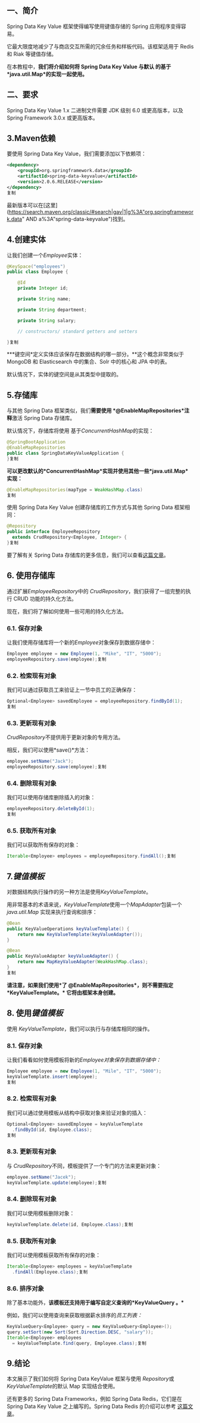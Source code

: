 ## 一、简介

Spring Data Key Value 框架使得编写使用键值存储的 Spring 应用程序变得容易。

它最大限度地减少了与商店交互所需的冗余任务和样板代码。该框架适用于 Redis 和 Riak 等键值存储。

在本教程中，**我们将介绍如何将 Spring Data Key Value 与默认 的基于\*java.util.Map\*的实现一起使用。**

## 二、要求

Spring Data Key Value 1.x 二进制文件需要 JDK 级别 6.0 或更高版本，以及 Spring Framework 3.0.x 或更高版本。

## 3.Maven依赖

要使用 Spring Data Key Value，我们需要添加以下依赖项：

```xml
<dependency>
    <groupId>org.springframework.data</groupId>
    <artifactId>spring-data-keyvalue</artifactId>
    <version>2.0.6.RELEASE</version>
</dependency>
复制
```

最新版本可以在[这里](https://search.maven.org/classic/#search|gav|1|g%3A"org.springframework.data" AND a%3A"spring-data-keyvalue")找到。

## 4.创建实体

让我们创建一个*Employee*实体：

```java
@KeySpace("employees")
public class Employee {

    @Id
    private Integer id;

    private String name;

    private String department;

    private String salary;

    // constructors/ standard getters and setters

}复制
```

***键空间\*定义实体应该保存在数据结构的哪一部分。**这个概念非常类似于 MongoDB 和 Elasticsearch 中的集合、Solr 中的核心和 JPA 中的表。

默认情况下，实体的键空间是从其类型中提取的。

## 5.存储库

与其他 Spring Data 框架类似，我们**需要使用 \*@EnableMapRepositories\*注释**激活 Spring Data 存储库。

默认情况下，存储库将使用 基于*ConcurrentHashMap*的实现：

```java
@SpringBootApplication
@EnableMapRepositories
public class SpringDataKeyValueApplication {
}复制
```

**可以更改默认的\*ConcurrentHashMap\*实现并使用其他一些\*java.util.Map\* 实现：**

```java
@EnableMapRepositories(mapType = WeakHashMap.class)
复制
```

使用 Spring Data Key Value 创建存储库的工作方式与其他 Spring Data 框架相同：

```java
@Repository
public interface EmployeeRepository
  extends CrudRepository<Employee, Integer> {
}复制
```

要了解有关 Spring Data 存储库的更多信息，我们可以查看[这篇文章](https://www.baeldung.com/spring-data-repositories)。

## 6. 使用存储库

通过扩展*EmployeeRepository*中的 *CrudRepository*，我们获得了一组完整的执行 CRUD 功能的持久化方法。

现在，我们将了解如何使用一些可用的持久化方法。

### 6.1. 保存对象

让我们使用存储库将一个新的*Employee*对象保存到数据存储中：

```java
Employee employee = new Employee(1, "Mike", "IT", "5000");
employeeRepository.save(employee);复制
```

### 6.2. 检索现有对象

我们可以通过获取员工来验证上一节中员工的正确保存：

```java
Optional<Employee> savedEmployee = employeeRepository.findById(1);
复制
```

### 6.3. 更新现有对象

*CrudRepository*不提供用于更新对象的专用方法。

相反，我们可以使用*save()*方法：

```java
employee.setName("Jack");
employeeRepository.save(employee);复制
```

### 6.4. 删除现有对象

我们可以使用存储库删除插入的对象：

```java
employeeRepository.deleteById(1);
复制
```

### 6.5. 获取所有对象

我们可以获取所有保存的对象：

```java
Iterable<Employee> employees = employeeRepository.findAll();复制
```

## 7.*键值模板*

对数据结构执行操作的另一种方法是使用*KeyValueTemplate*。

用非常基本的术语来说，*KeyValueTemplate*使用一个*MapAdapter*包装一个*java.util.Map* 实现来执行查询和排序：

```java
@Bean
public KeyValueOperations keyValueTemplate() {
    return new KeyValueTemplate(keyValueAdapter());
}

@Bean
public KeyValueAdapter keyValueAdapter() {
    return new MapKeyValueAdapter(WeakHashMap.class);
}
复制
```

**请注意，如果我们使用\*了 @EnableMapRepositories\*，则不需要指定 \*KeyValueTemplate。\* 它将由框架本身创建。**

## 8. 使用*键值模板*

使用 *KeyValueTemplate*，我们可以执行与存储库相同的操作。

### 8.1. 保存对象

让我们看看如何使用模板将新的*Employee对象保存到数据存储中：*

```java
Employee employee = new Employee(1, "Mile", "IT", "5000");
keyValueTemplate.insert(employee);
复制
```

### 8.2. 检索现有对象

我们可以通过使用模板从结构中获取对象来验证对象的插入：

```java
Optional<Employee> savedEmployee = keyValueTemplate
  .findById(id, Employee.class);
复制
```

### 8.3. 更新现有对象

与 *CrudRepository*不同，模板提供了一个专门的方法来更新对象：

```java
employee.setName("Jacek");
keyValueTemplate.update(employee);复制
```

### 8.4. 删除现有对象

我们可以使用模板删除对象：

```java
keyValueTemplate.delete(id, Employee.class);复制
```

### 8.5. 获取所有对象

我们可以使用模板获取所有保存的对象：

```java
Iterable<Employee> employees = keyValueTemplate
  .findAll(Employee.class);复制
```

### 8.6. 排序对象

除了基本功能外，**该模板还支持用于编写自定义查询的\*KeyValueQuery 。\***

例如，我们可以使用查询来获取根据薪水排序的*员工列表：*

```java
KeyValueQuery<Employee> query = new KeyValueQuery<Employee>();
query.setSort(new Sort(Sort.Direction.DESC, "salary"));
Iterable<Employee> employees 
  = keyValueTemplate.find(query, Employee.class);复制
```

## 9.结论

本文展示了我们如何将 Spring Data KeyValue 框架与使用 *Repository*或*KeyValueTemplate*的默认 Map 实现结合使用。

还有更多的 Spring Data Frameworks，例如 Spring Data Redis，它们是在 Spring Data Key Value 之上编写的。Spring Data Redis 的介绍可以参考 [这篇文章](https://www.baeldung.com/spring-data-redis-tutorial)。